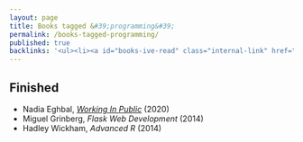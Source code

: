 ```yaml
---
layout: page
title: Books tagged &#39;programming&#39;
permalink: /books-tagged-programming/
published: true
backlinks: '<ul><li><a id="books-ive-read" class="internal-link" href="/books-ive-read/">Books I&#39;ve read</a></li></ul>'
---
```




## Finished 
* Nadia Eghbal, _<a id="eghbal-working-in-public" class="internal-link" href="/eghbal-working-in-public/">Working In Public</a>_ (2020) 
* Miguel Grinberg, _Flask Web Development_ (2014) 
* Hadley Wickham, _Advanced R_ (2014) 
